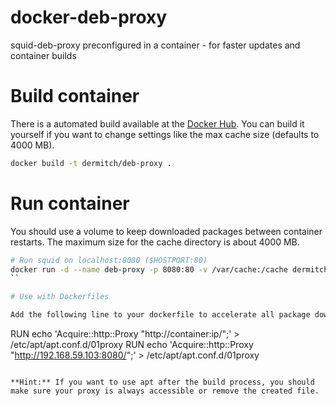 docker-deb-proxy
================

squid-deb-proxy preconfigured in a container - for faster updates and container builds

# Build container

There is a automated build available at the [Docker Hub](). You can build it yourself if you want to change settings like the max cache size (defaults to 4000 MB).

```bash
docker build -t dermitch/deb-proxy .
```

# Run container

You should use a volume to keep downloaded packages between container restarts. The maximum size for the cache directory is about 4000 MB.

```bash
# Run squid on localhost:8080 ($HOSTPORT:80)
docker run -d --name deb-proxy -p 8080:80 -v /var/cache:/cache dermitch/deb-proxy
``

# Use with Dockerfiles

Add the following line to your dockerfile to accelerate all package downloads:

```
RUN echo 'Acquire::http::Proxy "http://container:ip/";' > /etc/apt/apt.conf.d/01proxy
RUN echo 'Acquire::http::Proxy "http://192.168.59.103:8080/";' > /etc/apt/apt.conf.d/01proxy
```

**Hint:** If you want to use apt after the build process, you should make sure your proxy is always accessible or remove the created file.
